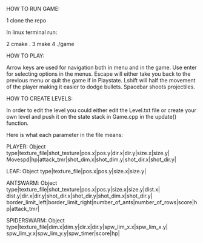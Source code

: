 HOW TO RUN GAME:

1   clone the repo

In linux terminal run:

2   cmake .
3   make
4   ./game 



HOW TO PLAY:

Arrow keys are used for navigation both in menu and in the game.
Use enter for selecting options in the menus.
Escape will either take you back to the previous menu or quit the game if in Playstate.
Lshift will half the movement of the player making it easier to dodge bullets.
Spacebar shoots projectiles.



HOW TO CREATE LEVELS:

In order to edit the level you could either edit the Level.txt file or
create your own level and push it on the state stack in Game.cpp in the update()
function.

Here is what each parameter in the file means:


PLAYER:
Object type|texture_file|shot_texture|pos.x|pos.y|dir.x|dir.y|size.x|size.y|
Movespd|hp|attack_tmr|shot_dim.x|shot_dim.y|shot_dir.x|shot_dir.y|

LEAF:
Object type|texture_file|pos.x|pos.y|size.x|size.y|

ANTSWARM:
Object type|texture_file|shot_texture|pos.x|pos.y|size.x|size.y|dist.x|
dist.y|dir.x|dir.y|shot_dir.x|shot_dir.y|shot_dim.x|shot_dir.y|
border_limit_left|border_limit_right|number_of_ants|number_of_rows|score|hp|attack_tmr|

SPIDERSWARM:
Object type|texture_file|dim.x|dim.y|dir.x|dir.y|spw_lim_x.x|spw_lim_x.y|
spw_lim_y.x|spw_lim_y.y|spw_timer|score|hp|
